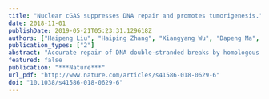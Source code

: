 ```yaml
---
title: "Nuclear cGAS suppresses DNA repair and promotes tumorigenesis."
date: 2018-11-01
publishDate: 2019-05-21T05:23:31.129618Z
authors: ["Haipeng Liu", "Haiping Zhang", "Xiangyang Wu", "Dapeng Ma", "Juehui Wu", "Lin Wang", "Yan Jiang", "Yiyan Fei", "Chenggang Zhu", "Rong Tan", "Peter Jungblut", "Gang Pei", "Anca Dorhoi", "Qiaoling Yan", "Fan Zhang", "Ruijuan Zheng", "Siyu Liu", "Haijiao Liang", "Zhonghua Liu", "Hua Yang", "Jianxia Chen", "Peng Wang", "Tianqi Tang", "Wenxia Peng", "Zhangsen Hu", "Zhu Xu", "Xiaochen Huang", "Jie Wang", "Haohao Li", "Yilong Zhou", "Feng Liu", "Dapeng Yan", "Stefan H E Kaufmann", "Chang Chen", "**Zhiyong Mao**<sup>* </sup>", "Baoxue Ge<sup>* </sup>"]
publication_types: ["2"]
abstract: "Accurate repair of DNA double-stranded breaks by homologous recombination preserves genome integrity and inhibits tumorigenesis. Cyclic GMP-AMP synthase (cGAS) is a cytosolic DNA sensor that activates innate immunity by initiating the STING-IRF3-type I IFN signalling cascade1,2. Recognition of ruptured micronuclei by cGAS links genome instability to the innate immune response3,4, but the potential involvement of cGAS in DNA repair remains unknown. Here we demonstrate that cGAS inhibits homologous recombination in mouse and human models. DNA damage induces nuclear translocation of cGAS in a manner that is dependent on importin-$α$, and the phosphorylation of cGAS at tyrosine 215-mediated by B-lymphoid tyrosine kinase-facilitates the cytosolic retention of cGAS. In the nucleus, cGAS is recruited to double-stranded breaks and interacts with PARP1 via poly(ADP-ribose). The cGAS-PARP1 interaction impedes the formation of the PARP1-Timeless complex, and thereby suppresses homologous recombination. We show that knockdown of cGAS suppresses DNA damage and inhibits tumour growth both in vitro and in vivo. We conclude that nuclear cGAS suppresses homologous-recombination-mediated repair and promotes tumour growth, and that cGAS therefore represents a potential target for cancer prevention and therapy."
featured: false
publication: "***Nature***"
url_pdf: "http://www.nature.com/articles/s41586-018-0629-6"
doi: "10.1038/s41586-018-0629-6"
---
```


